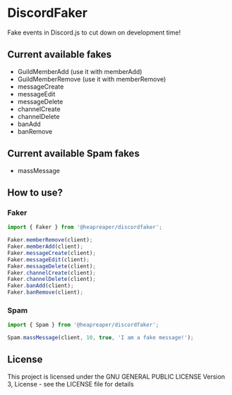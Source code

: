 # DiscordFaker
Fake events in Discord.js to cut down on development time!

## Current available fakes
- GuildMemberAdd (use it with memberAdd)
- GuildMemberRemove (use it with memberRemove)
- messageCreate
- messageEdit
- messageDelete
- channelCreate
- channelDelete
- banAdd
- banRemove

## Current available Spam fakes
- massMessage

## How to use?
### Faker
```ts
import { Faker } from '@heapreaper/discordfaker';

Faker.memberRemove(client);
Faker.memberAdd(client);
Faker.messageCreate(client);
Faker.messageEdit(client);
Faker.messageDelete(client);
Faker.channelCreate(client);
Faker.channelDelete(client);
Faker.banAdd(client);
Faker.banRemove(client);
```

### Spam
```ts
import { Spam } from '@heapreaper/discordfaker';

Spam.massMessage(client, 10, true, 'I am a fake message!');
```


## License
This project is licensed under the GNU GENERAL PUBLIC LICENSE Version 3, License - see the LICENSE file for details

